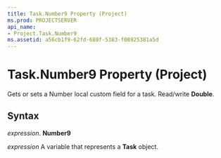 ```yaml
---
title: Task.Number9 Property (Project)
ms.prod: PROJECTSERVER
api_name:
- Project.Task.Number9
ms.assetid: a56cb1f9-62fd-680f-5383-f08925381a5d
---
```



# Task.Number9 Property (Project)

Gets or sets a Number local custom field for a task. Read/write  **Double**.


## Syntax

 _expression_. **Number9**

 _expression_ A variable that represents a **Task** object.


